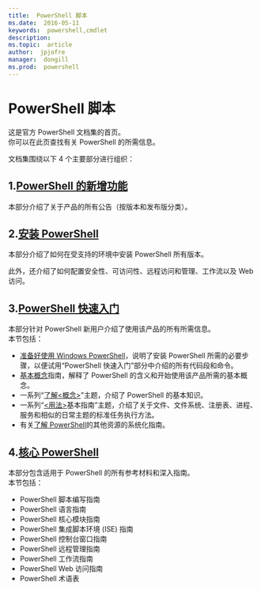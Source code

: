 ```yaml
---
title:  PowerShell 脚本
ms.date:  2016-05-11
keywords:  powershell,cmdlet
description:  
ms.topic:  article
author:  jpjofre
manager:  dongill
ms.prod:  powershell
---
```


#  PowerShell 脚本

这是官方 PowerShell 文档集的首页。  
你可以在此页查找有关 PowerShell 的所需信息。

文档集围绕以下 4 个主要部分进行组织：

##  1.[PowerShell 的新增功能](whats-new/What-s-New-With-PowerShell.md)
本部分介绍了关于产品的所有公告（按版本和发布版分类）。

##  2.[安装 PowerShell ](setup/setup-reference.md)
本部分介绍了如何在受支持的环境中安装 PowerShell 所有版本。  

此外，还介绍了如何配置安全性、可访问性、远程访问和管理、工作流以及 Web 访问。

##  3.[PowerShell 快速入门](getting-started/Getting-Started-with-Windows-PowerShell.md)
本部分针对 PowerShell 新用户介绍了使用该产品的所有所需信息。  
本节包括：
-   [准备好使用 Windows PowerShell](getting-started/Getting-Ready-to-Use-Windows-PowerShell.md)，说明了安装 PowerShell 所需的必要步骤，以便试用“PowerShell 快速入门”部分中介绍的所有代码段和命令。
-  [基本概念](getting-started/fundamental-concepts.md)指南，解释了 PowerShell 的含义和开始使用该产品所需的基本概念。
-  一系列“[了解&lt;概念&gt;](getting-started/understanding-concepts-reference.md)”主题，介绍了 PowerShell 的基本知识。
-  一系列“[&lt;用法&gt;](getting-started/cookbooks/basic-cookbooks-reference.md)基本指南”主题，介绍了关于文件、文件系统、注册表、进程、服务和相似的日常主题的标准任务执行方法。
-  有关[了解 PowerShell](getting-started/more-powershell-learning.md)的其他资源的系统化指南。

##  4.[核心 PowerShell](core-powershell/core-powershell.md)
本部分包含适用于 PowerShell 的所有参考材料和深入指南。  
本节包括：
-  PowerShell 脚本编写指南[](core-powershell/scripting-guide.md)
-  PowerShell 语言指南[](core-powershell/language-guide.md)
-  PowerShell 核心模块指南[](core-powershell/core-modules.md)
-  PowerShell 集成脚本环境 (ISE) 指南[](core-powershell/ise-guide.md)
-  PowerShell 控制台窗口指南[](core-powershell/console-guide.md)
-  PowerShell 远程管理指南[](core-powershell/Running-Remote-Commands.md)
-  PowerShell 工作流指南[](core-powershell/workflows-guide.md)
-  PowerShell Web 访问指南[](core-powershell/web-access.md)
-  PowerShell 术语表[](Windows-PowerShell-Glossary.md)



<!--HONumber=May16_HO4-->


